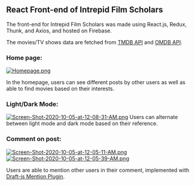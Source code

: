 ## React Front-end of Intrepid Film Scholars

The front-end for Intrepid Film Scholars was made using React.js, Redux, Thunk, and Axios, and hosted on Firebase. 

The movies/TV shows data are fetched from [TMDB API](https://www.themoviedb.org/documentation/api?language=en-US) and [OMDB API](http://www.omdbapi.com/).

### Home page: 
[![Homepage.png](https://i.postimg.cc/qvw1bftd/Homepage.png)](https://postimg.cc/jDW62FQ8)

In the homepage, users can see different posts by other users as well as able to find movies based on their interests.

### Light/Dark Mode: 
[![Screen-Shot-2020-10-05-at-12-08-31-AM.png](https://i.postimg.cc/WpGn5Dfk/Screen-Shot-2020-10-05-at-12-08-31-AM.png)](https://postimg.cc/ThPgwPxd)
Users can alternate between light mode and dark mode based on their reference. 



### Comment on post: 
[![Screen-Shot-2020-10-05-at-12-05-11-AM.png](https://i.postimg.cc/FR4176Z7/Screen-Shot-2020-10-05-at-12-05-11-AM.png)](https://postimg.cc/XZsnPQtb)
[![Screen-Shot-2020-10-05-at-12-05-39-AM.png](https://i.postimg.cc/CMJdxmfx/Screen-Shot-2020-10-05-at-12-05-39-AM.png)](https://postimg.cc/7bGqB1VF)

Users are able to mention other users in their comment, implemented with [Draft-js Mention Plugin](https://www.draft-js-plugins.com/plugin/mention). 
